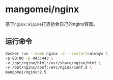 # mangomei/nginx
基于`nginx:alpine`打造适合自己的nginx容器。

## 运行命令
``` bash
docker run --name nginx -d --restart=always \
-p 80:80 -p 443:443 \
-v /opt/nginx/html:/usr/share/nginx/html \
-v /opt/nginx/conf:/etc/nginx/conf.d \
mangomei/nginx:2.5
```